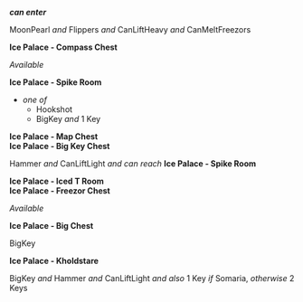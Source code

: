 ﻿***can enter***

MoonPearl *and* Flippers *and* CanLiftHeavy *and* CanMeltFreezors

**Ice Palace - Compass Chest**

*Available*

**Ice Palace - Spike Room**

- *one of*
  - Hookshot
  - BigKey *and* 1 Key

**Ice Palace - Map Chest**  
**Ice Palace - Big Key Chest**

Hammer *and* CanLiftLight *and* *can reach* **Ice Palace - Spike Room**

**Ice Palace - Iced T Room**  
**Ice Palace - Freezor Chest**

*Available*

**Ice Palace - Big Chest**

BigKey

**Ice Palace - Kholdstare**

BigKey *and* Hammer *and* CanLiftLight *and also* 1 Key *if* Somaria, *otherwise* 2 Keys
